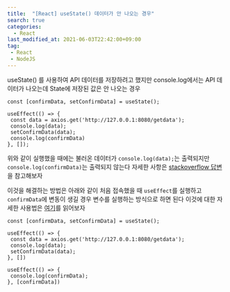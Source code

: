 ```yaml
---
title:  "[React] useState() 데이터가 안 나오는 경우"
search: true
categories: 
  - React
last_modified_at: 2021-06-03T22:42:00+09:00
tag:
 - React
 - NodeJS
---
```


useState() 를 사용하여 API 데이터를 저장하려고 했지만 console.log에서는 API 데이터가 나오는데 State에 저장된 값은 안 나오는 경우

```
const [confirmData, setConfirmData] = useState();

useEffect(() => {
 const data = axios.get('http://127.0.0.1:8080/getdata');
 console.log(data);
 setConfirmData(data);
 console.log(confirmData)
}, []);
```
	
위와 같이 실행했을 때에는 불러온 데이터가 `console.log(data);`는 출력되지만 `console.log(confirmData)`는 출력되지 않는다
자세한 사항은 [stackoverflow 답변](https://stackoverflow.com/a/58877875/15785590)을 참고해보자

이것을 해결하는 방법은 아래와 같이 처음 접속했을 때 `useEffect`를 실행하고
`confirmData`에 변동이 생길 경우 변수를 실행하는 방식으로 하면 된다
이것에 대한 자세한 사용법은 [여기](https://kiss8981.github.io/react/react-useeffect-useage)를 읽어보자

```
const [confirmData, setConfirmData] = useState();

useEffect(() => {
 const data = axios.get('http://127.0.0.1:8080/getdata');
 console.log(data);
 setConfirmData(data);
}, [])

useEffect(() => { 
 console.log(confirmData);
}, [confirmData])
```